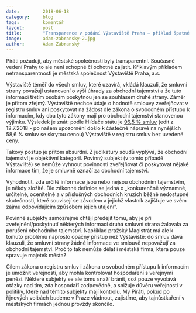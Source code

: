```yaml
---
date:         2018-06-18
category:     blog
tags:         komentář
layout:       post
title:        "Transparence v podání Výstaviště Praha – příklad špatné praxe" 
image:        adam-zabransky-2.jpg
author:       Adam Zábranský
---
```


Piráti požadují, aby městské společnosti byly transparentní. Současné vedení Prahy to ale není schopné či ochotné zajistit. Křiklavým příkladem netransparentnosti je městská společnost Výstaviště Praha, a.s.

Výstaviště téměř do všech smluv, které uzavírá, vkládá klauzuli, že smluvní strany považují ustanovení o výši úhrady za obchodní tajemství a že tuto informaci třetím osobám poskytnou jen se souhlasem druhé strany. Záměr je přitom zřejmý. Výstaviště nechce údaje o hodnotě smlouvy zveřejňovat v registru smluv ani poskytovat na žádost dle zákona o svobodném přístupu k informacím, kdy oba tyto zákony mají pro obchodní tajemství stanovenou výjimku. Výsledek je znát: podle Hlídače státu je [96,5 % smluv](https://www.hlidacstatu.cz/Subjekt/25649329) (edit z 12.7.2018 - po našem upozornění došlo k částečné nápravě na nynějších 58,6 % smluv se skrytou cenou) Výstaviště v registru smluv bez uvedené ceny.

Takový postup je přitom absurdní. Z judikatury soudů vyplývá, že obchodní tajemství je objektivní kategorií. Povinný subjekt (v tomto případě Výstaviště) se nemůže vyhnout povinnosti zveřejňovat či poskytovat nějaké informace tím, že je smluvně označí za obchodní tajemství.

Vyhodnotit, zda určité informace jsou nebo nejsou obchodním tajemstvím, je někdy složité. Dle zákonné definice se jedná o „konkurenčně významné, určitelné, ocenitelné a v příslušných obchodních kruzích běžně nedostupné skutečnosti, které souvisejí se závodem a jejichž vlastník zajišťuje ve svém zájmu odpovídajícím způsobem jejich utajení“. 

Povinné subjekty samozřejmě chtějí předejít tomu, aby je při zveřejnění/poskytnutí některých informací druhá smluvní strana žalovala za porušení obchodního tajemství. Například pražský Magistrát má ale k tomuto problému naprosto opačný přístup než Výstaviště: do smluv dává klauzuli, že smluvní strany žádné informace ve smlouvě nepovažují za obchodní tajemství. Proč to tak nemůže dělat i městská firma, která pouze spravuje majetek města? 

Cílem zákona o registru smluv i zákona o svobodném přístupu k informacím je umožnit veřejnosti, aby mohla kontrolovat hospodaření s veřejnými penězi. Některé subjekty se ale tomu snaží bránit, což pouze vyvolává otázky nad tím, zda hospodaří zodpovědně, a snižuje důvěru veřejnosti v politiky, které nad těmito subjekty mají kontrolu. My Piráti, pokud po říjnových volbách budeme v Praze vládnout, zajistíme, aby tajnůstkaření v městských firmách jednou provždy skončilo.
